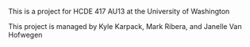 This is a project for HCDE 417 AU13 at the University of Washington

This project is managed by Kyle Karpack, Mark Ribera, and Janelle Van Hofwegen
